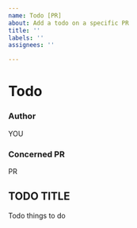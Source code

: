 ```yaml
---
name: Todo [PR]
about: Add a todo on a specific PR
title: ''
labels: ''
assignees: ''

---
```


# Todo

### Author
YOU

### Concerned PR
PR

## TODO TITLE
Todo things to do
